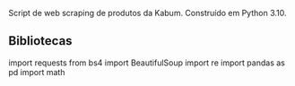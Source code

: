 Script de web scraping de produtos da Kabum. Construído em Python 3.10.


## Bibliotecas

import requests
from bs4 import BeautifulSoup
import re
import pandas as pd
import math

